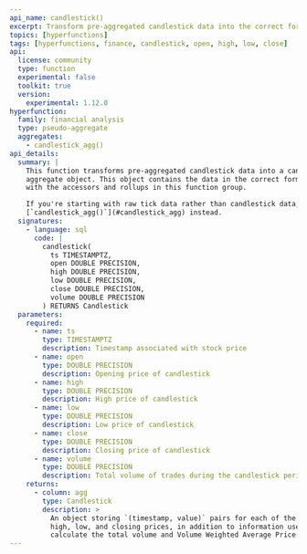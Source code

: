 ```yaml
---
api_name: candlestick()
excerpt: Transform pre-aggregated candlestick data into the correct form to use with `candlestick_agg` functions
topics: [hyperfunctions]
tags: [hyperfunctions, finance, candlestick, open, high, low, close]
api:
  license: community
  type: function
  experimental: false
  toolkit: true
  version:
    experimental: 1.12.0
hyperfunction:
  family: financial analysis
  type: pseudo-aggregate
  aggregates:
    - candlestick_agg()
api_details:
  summary: |
    This function transforms pre-aggregated candlestick data into a candlestick
    aggregate object. This object contains the data in the correct form to use
    with the accessors and rollups in this function group.

    If you're starting with raw tick data rather than candlestick data, use
    [`candlestick_agg()`](#candlestick_agg) instead.
  signatures:
    - language: sql
      code: |
        candlestick(
          ts TIMESTAMPTZ,
          open DOUBLE PRECISION,
          high DOUBLE PRECISION,
          low DOUBLE PRECISION,
          close DOUBLE PRECISION,
          volume DOUBLE PRECISION
        ) RETURNS Candlestick
  parameters:
    required:
      - name: ts
        type: TIMESTAMPTZ
        description: Timestamp associated with stock price
      - name: open
        type: DOUBLE PRECISION
        description: Opening price of candlestick
      - name: high
        type: DOUBLE PRECISION
        description: High price of candlestick
      - name: low
        type: DOUBLE PRECISION
        description: Low price of candlestick
      - name: close
        type: DOUBLE PRECISION
        description: Closing price of candlestick
      - name: volume
        type: DOUBLE PRECISION
        description: Total volume of trades during the candlestick period
    returns:
      - column: agg
        type: Candlestick
        description: >
          An object storing `(timestamp, value)` pairs for each of the opening,
          high, low, and closing prices, in addition to information used to
          calculate the total volume and Volume Weighted Average Price.
---
```


